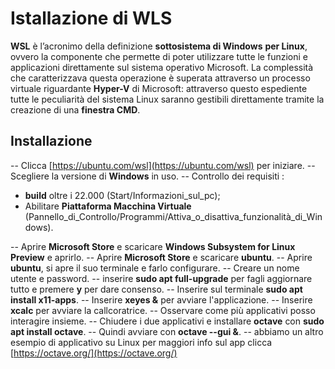 ﻿# Istallazione di WLS

**WSL** è l’acronimo della definizione **sottosistema di Windows**  **per Linux**, ovvero la componente che permette di poter utilizzare tutte le funzioni e applicazioni direttamente sul sistema operativo Microsoft. La complessità che caratterizzava questa operazione è superata attraverso un processo virtuale riguardante **Hyper-V** di Microsoft: attraverso questo espediente tutte le peculiarità del sistema Linux saranno gestibili direttamente tramite la creazione di una **finestra CMD**.


## Installazione


-- Clicca [https://ubuntu.com/wsl](https://ubuntu.com/wsl)  per iniziare.
-- Scegliere la versione di **Windows** in uso.
-- Controllo dei requisiti : 

- **build** oltre i 22.000  (Start/Informazioni_sul_pc); 
- Abilitare **Piattaforma Macchina Virtuale** (Pannello_di_Controllo/Programmi/Attiva_o_disattiva_funzionalità_di_Windows).
		
-- Aprire **Microsoft Store** e scaricare **Windows Subsystem for Linux Preview** e aprirlo.
-- Aprire **Microsoft Store** e scaricare **ubuntu**.
-- Aprire **ubuntu**, si apre il suo terminale e farlo configurare.
-- Creare un nome utente e password.
-- inserire **sudo apt full-upgrade** per fagli aggiornare tutto e premere **y** per dare consenso.
-- Inserire sul terminale **sudo apt install x11-apps**.
-- Inserire **xeyes &** per  avviare l'applicazione.
-- Inserire **xcalc** per avviare la callcoratrice.
-- Osservare come più applicativi posso interagire insieme.
-- Chiudere i due applicativi e installare **octave** con **sudo apt install octave**.
-- Quindi avviare con **octave --gui &**.
-- abbiamo un altro esempio di applicativo su Linux per maggiori info sul app clicca [https://octave.org/](https://octave.org/)


 

	



